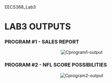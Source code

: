 EECS368_Lab3

# LAB3 OUTPUTS

### PROGRAM #1 - SALES REPORT

<p align="center">
  <img src="https://user-images.githubusercontent.com/125087788/220736279-0684b781-5d0c-4150-9b5b-31681d6d0053.png" alt="Cprogram1-output" />
 </p>
  
  
  

### PROGRAM #2 - NFL SCORE POSSIBILITIES

<p align="center">
  <img src="https://user-images.githubusercontent.com/125087788/220737932-1c89c3d1-17ac-4516-8699-48b56738b2e4.png" alt="Cprogram2-output" />
</p>
